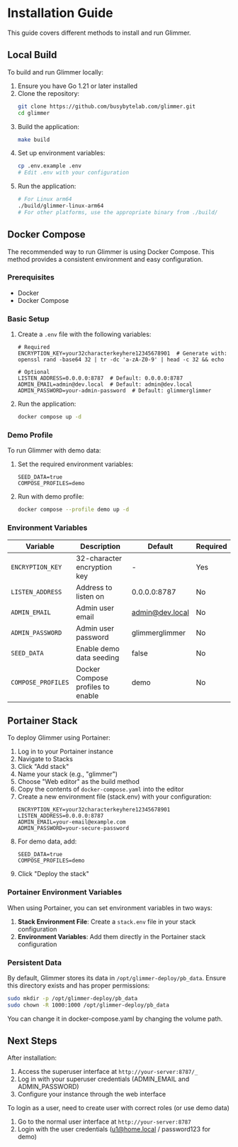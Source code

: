 # Installation Guide

This guide covers different methods to install and run Glimmer.

## Local Build

To build and run Glimmer locally:

1. Ensure you have Go 1.21 or later installed
2. Clone the repository:
   ```bash
   git clone https://github.com/busybytelab.com/glimmer.git
   cd glimmer
   ```
3. Build the application:
   ```bash
   make build
   ```
4. Set up environment variables:
   ```bash
   cp .env.example .env
   # Edit .env with your configuration
   ```
5. Run the application:
   ```bash
   # For Linux arm64
   ./build/glimmer-linux-arm64
   # For other platforms, use the appropriate binary from ./build/
   ```

## Docker Compose

The recommended way to run Glimmer is using Docker Compose. This method provides a consistent environment and easy configuration.

### Prerequisites

- Docker
- Docker Compose

### Basic Setup

1. Create a `.env` file with the following variables:
   ```env
   # Required
   ENCRYPTION_KEY=your32characterkeyhere12345678901  # Generate with: openssl rand -base64 32 | tr -dc 'a-zA-Z0-9' | head -c 32 && echo
   
   # Optional
   LISTEN_ADDRESS=0.0.0.0:8787  # Default: 0.0.0.0:8787
   ADMIN_EMAIL=admin@dev.local  # Default: admin@dev.local
   ADMIN_PASSWORD=your-admin-password  # Default: glimmerglimmer
   ```

2. Run the application:
   ```bash
   docker compose up -d
   ```

### Demo Profile

To run Glimmer with demo data:

1. Set the required environment variables:
   ```env
   SEED_DATA=true
   COMPOSE_PROFILES=demo
   ```

2. Run with demo profile:
   ```bash
   docker compose --profile demo up -d
   ```

### Environment Variables

| Variable | Description | Default | Required |
|----------|-------------|---------|----------|
| `ENCRYPTION_KEY` | 32-character encryption key | - | Yes |
| `LISTEN_ADDRESS` | Address to listen on | 0.0.0.0:8787 | No |
| `ADMIN_EMAIL` | Admin user email | admin@dev.local | No |
| `ADMIN_PASSWORD` | Admin user password | glimmerglimmer | No |
| `SEED_DATA` | Enable demo data seeding | false | No |
| `COMPOSE_PROFILES` | Docker Compose profiles to enable | demo | No |

## Portainer Stack

To deploy Glimmer using Portainer:

1. Log in to your Portainer instance
2. Navigate to Stacks
3. Click "Add stack"
4. Name your stack (e.g., "glimmer")
5. Choose "Web editor" as the build method
6. Copy the contents of `docker-compose.yaml` into the editor
7. Create a new environment file (stack.env) with your configuration:
   ```env
   ENCRYPTION_KEY=your32characterkeyhere12345678901
   LISTEN_ADDRESS=0.0.0.0:8787
   ADMIN_EMAIL=your-email@example.com
   ADMIN_PASSWORD=your-secure-password
   ```
8. For demo data, add:
   ```env
   SEED_DATA=true
   COMPOSE_PROFILES=demo
   ```
9. Click "Deploy the stack"

### Portainer Environment Variables

When using Portainer, you can set environment variables in two ways:

1. **Stack Environment File**: Create a `stack.env` file in your stack configuration
2. **Environment Variables**: Add them directly in the Portainer stack configuration

### Persistent Data

By default, Glimmer stores its data in `/opt/glimmer-deploy/pb_data`. Ensure this directory exists and has proper permissions:

```bash
sudo mkdir -p /opt/glimmer-deploy/pb_data
sudo chown -R 1000:1000 /opt/glimmer-deploy/pb_data
```

You can change it in docker-compose.yaml by changing the volume path.

## Next Steps

After installation:
1. Access the superuser interface at `http://your-server:8787/_`
2. Log in with your superuser credentials (ADMIN_EMAIL and ADMIN_PASSWORD)
3. Configure your instance through the web interface

To login as a user, need to create user with correct roles (or use demo data)
1. Go to the normal user interface at `http://your-server:8787`
2. Login with the user credentials (u1@home.local / password123 for demo)
